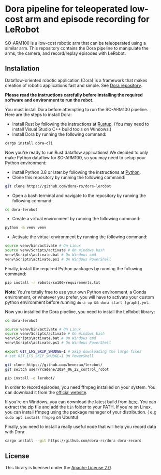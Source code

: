 # Dora pipeline for teleoperated low-cost arm and episode recording for LeRobot

SO-ARM100 is a low-cost robotic arm that can be teleoperated using a similar arm. This repository contains
the Dora pipeline to manipulate the arms, the camera, and record/replay episodes with LeRobot.

## Installation

Dataflow-oriented robotic application (Dora) is a framework that makes creation of robotic applications fast and simple.
See [Dora repository](https://github.com/dora-rs/dora).

**Please read the instructions carefully before installing the required software and environment to run the robot.**

You must install Dora before attempting to run the SO-ARM100 pipeline. Here are the steps to install Dora:

- Install Rust by following the instructions at [Rustup](https://rustup.rs/). (You may need to install Visual Studio C++
  build tools on Windows.)
- Install Dora by running the following command:

```bash
cargo install dora-cli
```

Now you're ready to run Rust dataflow applications! We decided to only make Python dataflow for SO-ARM100, so
you may need to setup your Python environment:

- Install Python 3.8 or later by following the instructions at [Python](https://www.python.org/downloads/).
- Clone this repository by running the following command:

```bash
git clone https://github.com/dora-rs/dora-lerobot
```

- Open a bash terminal and navigate to the repository by running the following command:

```bash
cd dora-lerobot
```

- Create a virtual environment by running the following command:

```bash
python -m venv venv
```

- Activate the virtual environment by running the following command:

```bash
source venv/bin/activate # On Linux
source venv/Scripts/activate # On Windows bash
venv\Scripts\activate.bat # On Windows cmd
venv\Scripts\activate.ps1 # On Windows PowerShell
```

Finally, install the required Python packages by running the following command:

```bash
pip install -r robots/so100/requirements.txt
```

**Note**: You're totally free to use your own Python environment, a Conda environment, or whatever you prefer, you will
have to activate
your custom python environment before running `dora up && dora start [graph].yml`.

Now you installed the Dora pipeline, you need to install the LeRobot library:

```bash
cd dora-lerobot

source venv/bin/activate # On Linux
source venv/Scripts/activate # On Windows bash
venv\Scripts\activate.bat # On Windows cmd
venv\Scripts\activate.ps1 # On Windows PowerShell

export GIT_LFS_SKIP_SMUDGE=1 # Skip downloading the large files
# set GIT_LFS_SKIP_SMUDGE=1 On PowerShell

git clone https://github.com/hennzau/lerobot/
git switch user/rcadene/2024_06_22_control_robot

pip install -e lerobot/
```

In order to record episodes, you need ffmpeg installed on your system. You can download it from
the [official website](https://ffmpeg.org/download.html).

If you're on Windows, you can download the latest build from [here](https://www.gyan.dev/ffmpeg/builds/). You can
extract the zip file and add the `bin` folder to your PATH.
If you're on Linux, you can install ffmpeg using the package manager of your distribution. (
e.g `sudo apt install ffmpeg` on Ubuntu)

Finally, you need to install a really useful node that will help you record data with Dora:

```bash
cargo install --git https://github.com/dora-rs/dora dora-record
```

## License

This library is licensed under the [Apache License 2.0](../../LICENSE).